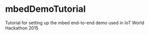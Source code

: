 # mbedDemoTutorial
Tutorial for setting up the mbed end-to-end demo used in IoT World Hackathon 2015
